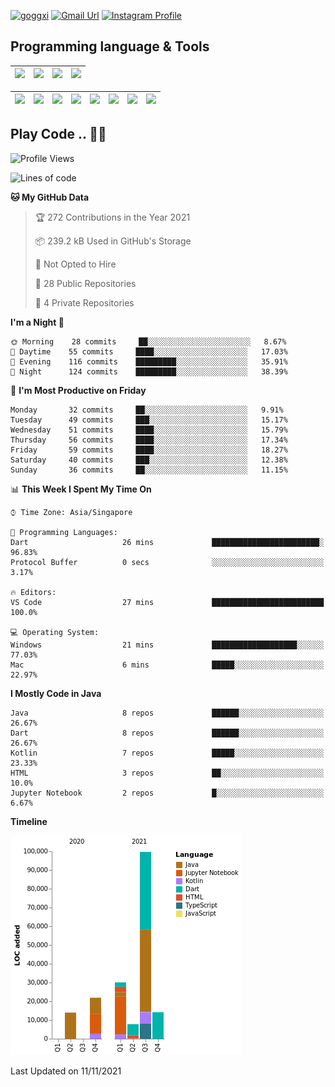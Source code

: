 [![goggxi](https://img.shields.io/badge/Portofolio-Goggxi-orange)](https://goggxi.github.io)
[![Gmail Url](https://img.shields.io/twitter/url?label=Goggxi@gmail.com&logo=gmail&style=social&url=http%3A%2F%2Fmailto%3Acontact.Goggxi@gmail.com)](mailto:Goggxi@gmail.com) [![Instagram Profile](https://img.shields.io/twitter/url?label=moh_rifkan&logo=instagram&style=social&url=https://www.instagram.com/moh_rifkan/)](https://www.instagram.com/moh_rifkan/)

## Programming language & Tools
| [<img src="https://cdn.svgporn.com/logos/java.svg" width="50">]() |[<img src="https://cdn.svgporn.com/logos/kotlin.svg" width="50">]() | [<img src="https://cdn.svgporn.com/logos/dart.svg" width="50">]() | [<img src="https://cdn.svgporn.com/logos/python.svg" width="50">]() |
|---|---|---|---|

| [<img src=https://lh3.googleusercontent.com/6n8UeRbQwQV1TPp1WgpWjciVkO0um_oDNSbnAqvYRCDAebCfv22RkgwPxkwRkV6aNHi98r9gyFsfOT2pbCMCeXBbIp-5vOqSrOnhbw width="50">]() | [<img src="https://cdn.svgporn.com/logos/flutter.svg" width="50">]() | [<img src="https://cdn.svgporn.com/logos/jupyter.svg" width="50">]() | [<img src="https://cdn.svgporn.com/logos/mysql.svg" width="50">]() | <img src="https://cdn.svgporn.com/logos/postgresql.svg" width="50"/> | <img src="https://cdn.svgporn.com/logos/firebase.svg" width="50"/> | <img src="https://cdn.svgporn.com/logos/spring-icon.svg" width="50"/> | <img src="https://cncf-branding.netlify.app/img/projects/grpc/horizontal/color/grpc-horizontal-color.svg" width="50"/>
|-----|----|----|----|----|----|----|----|


## Play Code .. 💬🚀

<!--START_SECTION:waka-->
![Profile Views](http://img.shields.io/badge/Profile%20Views-0-blue)

![Lines of code](https://img.shields.io/badge/From%20Hello%20World%20I%27ve%20Written-187481%20lines%20of%20code-blue)

**🐱 My GitHub Data** 

> 🏆 272 Contributions in the Year 2021
 > 
> 📦 239.2 kB Used in GitHub's Storage 
 > 
> 🚫 Not Opted to Hire
 > 
> 📜 28 Public Repositories 
 > 
> 🔑 4 Private Repositories  
 > 
**I'm a Night 🦉** 

```text
🌞 Morning    28 commits     ██░░░░░░░░░░░░░░░░░░░░░░░   8.67% 
🌆 Daytime    55 commits     ████░░░░░░░░░░░░░░░░░░░░░   17.03% 
🌃 Evening    116 commits    █████████░░░░░░░░░░░░░░░░   35.91% 
🌙 Night      124 commits    █████████░░░░░░░░░░░░░░░░   38.39%

```
📅 **I'm Most Productive on Friday** 

```text
Monday       32 commits     ██░░░░░░░░░░░░░░░░░░░░░░░   9.91% 
Tuesday      49 commits     ███░░░░░░░░░░░░░░░░░░░░░░   15.17% 
Wednesday    51 commits     ████░░░░░░░░░░░░░░░░░░░░░   15.79% 
Thursday     56 commits     ████░░░░░░░░░░░░░░░░░░░░░   17.34% 
Friday       59 commits     ████░░░░░░░░░░░░░░░░░░░░░   18.27% 
Saturday     40 commits     ███░░░░░░░░░░░░░░░░░░░░░░   12.38% 
Sunday       36 commits     ██░░░░░░░░░░░░░░░░░░░░░░░   11.15%

```


📊 **This Week I Spent My Time On** 

```text
⌚︎ Time Zone: Asia/Singapore

💬 Programming Languages: 
Dart                     26 mins             ████████████████████████░   96.83% 
Protocol Buffer          0 secs              ░░░░░░░░░░░░░░░░░░░░░░░░░   3.17%

🔥 Editors: 
VS Code                  27 mins             █████████████████████████   100.0%

💻 Operating System: 
Windows                  21 mins             ███████████████████░░░░░░   77.03% 
Mac                      6 mins              █████░░░░░░░░░░░░░░░░░░░░   22.97%

```

**I Mostly Code in Java** 

```text
Java                     8 repos             ██████░░░░░░░░░░░░░░░░░░░   26.67% 
Dart                     8 repos             ██████░░░░░░░░░░░░░░░░░░░   26.67% 
Kotlin                   7 repos             █████░░░░░░░░░░░░░░░░░░░░   23.33% 
HTML                     3 repos             ██░░░░░░░░░░░░░░░░░░░░░░░   10.0% 
Jupyter Notebook         2 repos             █░░░░░░░░░░░░░░░░░░░░░░░░   6.67%

```


**Timeline**

![Chart not found](https://raw.githubusercontent.com/Goggxi/Goggxi/main/charts/bar_graph.png) 


 Last Updated on 11/11/2021
<!--END_SECTION:waka-->
